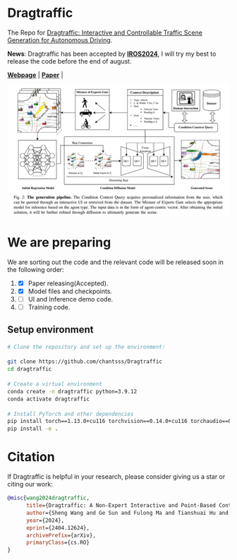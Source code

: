 # Dragtraffic
The Repo for [Dragtraffic: Interactive and Controllable Traffic Scene Generation for Autonomous Driving](https://chantsss.github.io/Dragtraffic/).

**News**: Dragtraffic has been accepted by [**IROS2024**](https://iros2024-abudhabi.org), I will try my best to release the code before the end of august.

[**Webpage**](https://chantsss.github.io/Dragtraffic/) | 
[**Paper**](https://arxiv.org/abs/2404.12624) |

![](assets/overview.jpg)

# We are preparing
We are sorting out the code and the relevant code will be released soon in the following order:
1. - [x] Paper releasing(Accepted).
2. - [x] Model files and checkpoints. 
3. - [ ] UI and Inference demo code.
4. - [ ] Training code.

## Setup environment

```bash
# Clone the repository and set up the environment:

git clone https://github.com/chantsss/Dragtraffic
cd dragtraffic

# Create a virtual environment
conda create -n dragtraffic python=3.9.12
conda activate dragtraffic

# Install PyTorch and other dependencies
pip install torch==1.13.0+cu116 torchvision==0.14.0+cu116 torchaudio==0.13.0 --extra-index-url https://download.pytorch.org/whl/cu116 
pip install -e .
```



# Citation
If Dragtraffic is helpful in your research, please consider giving us a star or citing our work:

```bibtex
@misc{wang2024dragtraffic,
      title={Dragtraffic: A Non-Expert Interactive and Point-Based Controllable Traffic Scene Generation Framework}, 
      author={Sheng Wang and Ge Sun and Fulong Ma and Tianshuai Hu and Yongkang Song and Lei Zhu and Ming Liu},
      year={2024},
      eprint={2404.12624},
      archivePrefix={arXiv},
      primaryClass={cs.RO}
}
```
